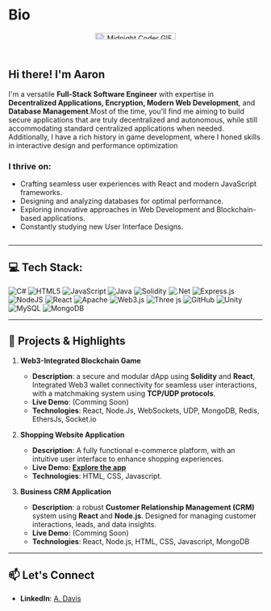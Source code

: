 # Bio
<div style="display: flex; flex-wrap: wrap;">


<!-- Image Container -->
  <div style="flex: 1 1 30%; text-align: center; margin-bottom: 20px;">
    <img src="https://raw.githubusercontent.com/punitkmryh/punitkmryh/master/Developer.gif" 	alt="Midnight Coder GIF" style="width: 80%; max-width: 200px; border-radius: 10px;">
  </div>

  <div style="flex: 1 1 100%; max-width: 600px; text-align: left;">
    <h2>Hi there! I'm Aaron</h2>
    <p>
      I'm a versatile <strong>Full-Stack Software Engineer</strong> with expertise in 
  <strong>Decentralized Applications, Encryption, Modern Web Development</strong>, and 
  <strong>Database Management</strong>.Most of the time, you'll find me aiming to build secure applications that are truly decentralized and autonomous, while still accommodating standard centralized applications when needed. Additionally, I have a rich history in game development, where I honed skills in interactive design and performance optimization
    </p>
    <h3>I thrive on:</h3>
    <ul>
      <li>Crafting seamless user experiences with React and modern JavaScript frameworks.</li>
      <li>Designing and analyzing databases for optimal performance.</li>
      <li>Exploring innovative approaches in Web Development and Blockchain-based applications.</li>
      <li>Constantly studying new User Interface Designs.</li>
    </ul>
  </div>

</div>

---

## 💻 Tech Stack:
![C#](https://img.shields.io/badge/c%23-%23239120.svg?style=for-the-badge&logo=csharp&logoColor=white) ![HTML5](https://img.shields.io/badge/html5-%23E34F26.svg?style=for-the-badge&logo=html5&logoColor=white) ![JavaScript](https://img.shields.io/badge/javascript-%23323330.svg?style=for-the-badge&logo=javascript&logoColor=%23F7DF1E) ![Java](https://img.shields.io/badge/java-%23ED8B00.svg?style=for-the-badge&logo=openjdk&logoColor=white) ![Solidity](https://img.shields.io/badge/Solidity-%23363636.svg?style=for-the-badge&logo=solidity&logoColor=white) ![.Net](https://img.shields.io/badge/.NET-5C2D91?style=for-the-badge&logo=.net&logoColor=white) ![Express.js](https://img.shields.io/badge/express.js-%23404d59.svg?style=for-the-badge&logo=express&logoColor=%2361DAFB) ![NodeJS](https://img.shields.io/badge/node.js-6DA55F?style=for-the-badge&logo=node.js&logoColor=white) ![React](https://img.shields.io/badge/react-%2320232a.svg?style=for-the-badge&logo=react&logoColor=%2361DAFB) ![Apache](https://img.shields.io/badge/apache-%23D42029.svg?style=for-the-badge&logo=apache&logoColor=white) ![Web3.js](https://img.shields.io/badge/web3.js-F16822?style=for-the-badge&logo=web3.js&logoColor=white) ![Three js](https://img.shields.io/badge/threejs-black?style=for-the-badge&logo=three.js&logoColor=white) ![GitHub](https://img.shields.io/badge/github-%23121011.svg?style=for-the-badge&logo=github&logoColor=white) ![Unity](https://img.shields.io/badge/unity-%23000000.svg?style=for-the-badge&logo=unity&logoColor=white) ![MySQL](https://img.shields.io/badge/mysql-4479A1.svg?style=for-the-badge&logo=mysql&logoColor=white) ![MongoDB](https://img.shields.io/badge/MongoDB-%234ea94b.svg?style=for-the-badge&logo=mongodb&logoColor=white)

---

## 🚀 Projects & Highlights

1. **Web3-Integrated Blockchain Game** 
   - **Description**: a secure and modular dApp using **Solidity** and **React**, Integrated Web3 wallet connectivity for seamless user interactions, with a matchmaking system using **TCP/UDP protocols**.
   - **Live Demo**: (Comming Soon)
   - **Technologies**: React, Node.Js, WebSockets, UDP, MongoDB, Redis, EthersJs, Socket.io


2. **Shopping Website Application**
   - **Description**: A fully functional e-commerce platform, with an intuitive user interface to enhance shopping experiences.
   - **Live Demo: [Explore the app](https://github.com/your-username/shopping-app)**
   - **Technologies**: HTML, CSS, Javascript.


3. **Business CRM Application**
   - **Description**: a robust **Customer Relationship Management (CRM)** system using **React** and **Node.js**. Designed for managing customer interactions, leads, and data insights.
   - **Live Demo**: (Comming Soon)
   - **Technologies**: React, Node.js, HTML, CSS, Javascript, MongoDB

---

## 📫 Let's Connect
- **LinkedIn**: [A. Davis](https://www.linkedin.com/in/a-davis-9a4a301a3/)
